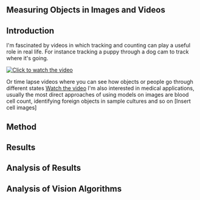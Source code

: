 
## Measuring Objects in Images and Videos 

## Introduction 

I'm fascinated by videos in which tracking and counting can play a useful role in real life. For instance tracking a puppy through a dog cam to track where it's going.

[![Click to watch the video](http://img.youtube.com/vi/Dj5o17kMBDU/0.jpg)](https://youtu.be/Dj5o17kMBDU)

Or time lapse videos where you can see how objects or people go through different states
[Watch the video](https://youtu.be/w77zPAtVTuI)
I'm also interested in medical applications,  usually the most direct approaches of using models on images are blood cell count, identifying foreign objects in sample cultures and so on
[Insert cell images]

## Method


## Results

## Analysis of Results 


## Analysis of Vision Algorithms

